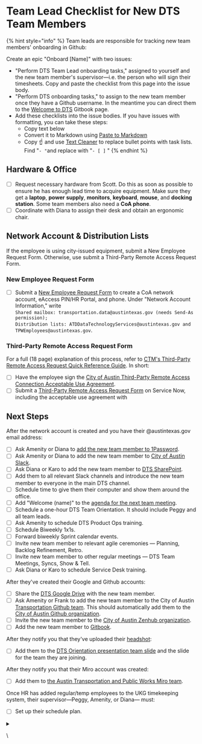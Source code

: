 # Team Lead Checklist for New DTS Team Members

{% hint style="info" %}
Team leads are responsible for tracking new team members' onboarding in Github:&#x20;

Create an epic "Onboard \[Name]" with two issues:&#x20;

* "Perform DTS Team Lead onboarding tasks," assigned to yourself and the new team member's supervisor—i.e. the person who will sign their timesheets. Copy and paste the checklist from this page into the issue body.&#x20;
* "Perform DTS onboarding tasks," to assign to the new team member once they have a Github username. In the meantime you can direct them to the [Welcome to DTS](../../onboarding/welcome-to-dts.md) Gitbook page. &#x20;
* Add these checklists into the issue bodies. If you have issues with formatting, you can take these steps:&#x20;
  * &#x20;Copy text below
  * Convert it to Markdown using [Paste to Markdown](https://euangoddard.github.io/clipboard2markdown/)
  * Copy ☝️ and use [Text Cleaner](https://textcleaner.net/find-and-replace/) to replace bullet points with task lists. Find "`- "`and replace with "`- [ ]` "
{% endhint %}

## **Hardware & Office**

* [ ] Request necessary hardware from Scott. Do this as soon as possible to ensure he has enough lead time to acquire equipment. Make sure they get a **laptop**, **power** **supply**, **monitors**, **keyboard**, **mouse**, and **docking station**. Some team members also need a **CoA phone**.
* [ ] Coordinate with Diana to assign their desk and obtain an ergonomic chair.&#x20;

## **Network Account & Distribution Lists**

If the employee is using city-issued equipment, submit a New Employee Request Form. Otherwise, use submit a Third-Party Remote Access Request Form.&#x20;

### New Employee Request Form&#x20;

* [ ] Submit a [New Employee Request Form](https://atx.servicenowservices.com/sp?id=sc_cat_item_guide\&sys_id=b714eb12db7a3f0021ccef92ca961972) to create a CoA network account, eAccess PIN/HR Portal, and phone. Under "Network Account Information," write \
  `Shared mailbox: transportation.data@austintexas.gov (needs Send-As permission);` \
  `Distribution lists: ATDDataTechnologyServices@austintexas.gov and TPWEmployees@austintexas.gov`.

### Third-Party Remote Access Request Form

For a full (18 page) explanation of this process, refer to [CTM's Third-Party Remote Access Request Quick Reference Guide](https://cityofaustin.sharepoint.com/sites/ServiceNowFullfillerLearningResources/Final%20Quick%20Reference%20Guides/KB0011192.pdf). In short:

* [ ] Have the employee sign the [City of Austin Third-Party Remote Access Connection Acceptable Use Agreement](https://cityofaustin.sharepoint.com/sites/ServiceNowKnowledge/Shared%20Documents/Forms/AllItems.aspx?id=%2Fsites%2FServiceNowKnowledge%2FShared%20Documents%2FKB%2DPortal%20%2D%20How%20To%20Guides%2FCity%20of%20Austin%20Third%2DParty%20Remote%20Access%20Connection%20Acceptable%20Use%20Agreement%2Epdf\&parent=%2Fsites%2FServiceNowKnowledge%2FShared%20Documents%2FKB%2DPortal%20%2D%20How%20To%20Guides\&p=true\&ga=1).&#x20;
* [ ] Submit a [Third-Party Remote Access Request Form](https://atx.servicenowservices.com/sp?id=sc_cat_item\&sys_id=30f9aa09dba4a8106d0171f2399619a2) on Service Now, including the acceptable use agreement with&#x20;

## Next Steps

After the network account is created and you have their @austintexas.gov email address:

* [ ] Ask Amenity or Diana to [add the new team member to 1Password](https://my.1password.com/people).
* [ ] Ask Amenity or Diana to add the new team member to [City of Austin Slack](https://austininnovation.slack.com/admin).
* [ ] Ask Diana or Karo to add the new team member to [DTS SharePoint](https://cityofaustin.sharepoint.com/sites/tpwDTS).
* [ ] Add them to all relevant Slack channels and introduce the new team member to everyone in the main DTS channel.
* [ ] Schedule time to give them their computer and show them around the office.
* [ ] Add "Welcome (name)" to the [agenda for the next team meeting](https://docs.google.com/document/d/1s8rl928FM0fKPEvsgkVSmkUghPgUmEgMEhZr4bmsJWc/edit).&#x20;
* [ ] Schedule a one-hour DTS Team Orientation. It should include Peggy and all team leads.
* [ ] Ask Amenity to schedule DTS Product Ops training.
* [ ] Schedule Biweekly 1x1s.
* [ ] Forward biweekly Sprint calendar events.
* [ ] Invite new team member to relevant agile ceremonies — Planning, Backlog Refinement, Retro.
* [ ] Invite new team member to other regular meetings — DTS Team Meetings, Syncs, Show & Tell.
* [ ] Ask Diana or Karo to schedule Service Desk training.

After they've created their Google and Github accounts:&#x20;

* [ ] Share the [DTS Google Drive](https://drive.google.com/drive/u/0/folders/1fNmU-czryk5wJsn1gmb4WYUJJdut8Me7) with the new team member.&#x20;
* [ ] Ask Amenity or Frank to add the new team member to the City of Austin [Transportation Github team](https://github.com/orgs/cityofaustin/teams/transportation/members). This should automatically add them to the [City of Austin Github organization](https://github.com/orgs/cityofaustin/people).
* [ ] Invite the new team member to the [City of Austin Zenhub organization](https://app.zenhub.com/settings/o/cityofaustin/users).&#x20;
* [ ] Add the new team member to [Gitbook](https://app.gitbook.com/@atd-dts/spaces).

After they notify you that they've uploaded their [headshot](https://drive.google.com/drive/folders/1y_yhkZQE5uSRhLZAHJn2kFuXPBixVJ2G):&#x20;

* [ ] Add them to the [DTS Orientation presentation team slide](https://docs.google.com/presentation/d/1ByRWXmjHut88cTiPVOTgkwTJ2V5_m1Y_0j46FP_kdYw/edit#slide=id.gfd25a7f266_1_173) and the slide for the team they are joining.

&#x20;After they notify you that their Miro account was created:

* [ ] Add them to [the Austin Transportation and Public Works Miro team](https://miro.com/app/settings/team/3074457347846964301/users/).&#x20;

Once HR has added regular/temp employees  to the UKG timekeeping system, their supervisor—Peggy, Amenity, or Diana— must:

* [ ] Set up their schedule plan.&#x20;



<details>

<summary></summary>



</details>

\
